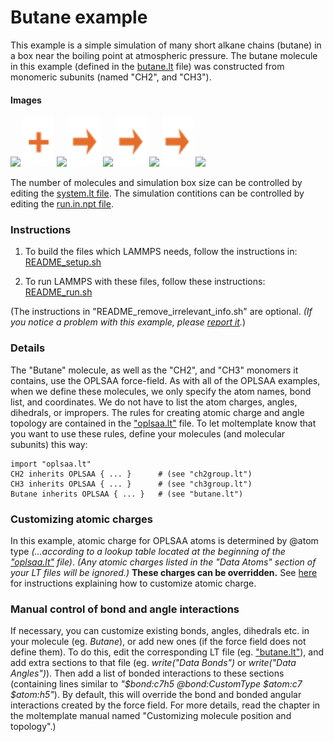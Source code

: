 Butane example
==============
This example is a simple simulation of many short alkane chains (butane) in a box near the boiling point at atmospheric pressure.  The butane molecule in this example (defined in the [butane.lt](moltemplate_files/butane.lt) file) was constructed from monomeric subunits (named "CH2", and "CH3").


#### Images

<img src="images/ch2_ry90.jpg" width=110> <img src="images/plus.svg" height=80> <img src="images/ch3_ry60.jpg" width=110> <img src="images/rightarrow.svg" height=80> <img src="images/butane.jpg" width=150> <img src="images/rightarrow.svg" height=80> <img src="images/initial_configuration_LR.jpg" width=150> <img src="images/rightarrow.svg" height=80> <img src="images/after_pressure_equilibration_LR.jpg" width=150>

The number of molecules and simulation box size can be controlled by editing the [system.lt file](moltemplate_files/system.lt).  The simulation contitions can be controlled by editing the [run.in.npt file](run.in.npt).


### Instructions

1) To build the files which LAMMPS needs, follow the instructions in:
[README_setup.sh](README_setup.sh)

2) To run LAMMPS with these files, follow these instructions:
[README_run.sh](README_run.sh)

(The instructions in "README_remove_irrelevant_info.sh" are optional.  *(If you notice a problem with this example, please [report it](../README.md).*)


### Details

The "Butane" molecule, as well as the "CH2", and "CH3" monomers it contains, use the OPLSAA force-field.  As with all of the OPLSAA examples, when we define these molecules, we only specify the atom names, bond list, and coordinates.  We do not have to list the atom charges, angles, dihedrals, or impropers.  The rules for creating atomic charge and angle topology are contained in the ["oplsaa.lt"](../../../../moltemplate/force_fields/oplsaa.lt) file.  To let moltemplate know that you want to use these rules, define your molecules (and molecular subunits) this way:

```
import "oplsaa.lt"
CH2 inherits OPLSAA { ... }      # (see "ch2group.lt")
CH3 inherits OPLSAA { ... }      # (see "ch3group.lt")
Butane inherits OPLSAA { ... }   # (see "butane.lt")
```


### Customizing atomic charges

In this example, atomic charge for OPLSAA atoms is determined by @atom type
*(...according to a lookup table located at the beginning of the
["oplsaa.lt"](../../../moltemplate/force_fields/oplsaa.lt) file)*.
*(Any atomic charges listed in the "Data Atoms" section of your LT files
will be ignored.)*
**These charges can be overridden.**
See [here](../README.md#Customizing-atomic-charges-for-OPLSAA-molecules)
for instructions explaining how to customize atomic charge.


### Manual control of bond and angle interactions

If necessary, you can customize existing bonds, angles, dihedrals etc. in your molecule (eg. *Butane*), or add new ones (if the force field does not define them).  To do this, edit the corresponding LT file (eg. ["butane.lt"](./moltemplate_files/butane.lt)), and add extra sections to that file (eg. *write("Data Bonds")* or *write("Data Angles")*).  Then add a list of bonded interactions to these sections (containing lines similar to *"\$bond:c7h5 @bond:CustomType \$atom:c7 \$atom:h5"*).  By default, this will override the bond and bonded angular interactions created by the force field.  For more details, read the chapter in the moltemplate manual named "Customizing molecule position and topology".)

